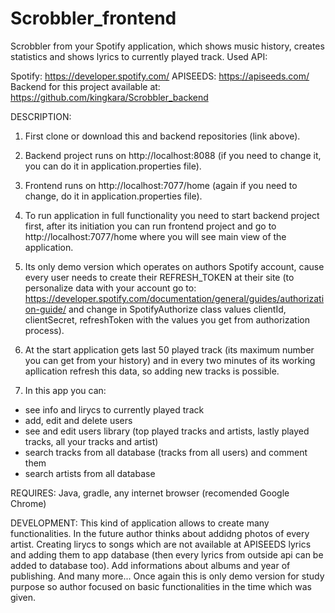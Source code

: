 # Scrobbler_frontend
Scrobbler from your Spotify application, which shows music history, creates statistics and shows lyrics to currently played track. Used API:

Spotify: https://developer.spotify.com/
APISEEDS: https://apiseeds.com/
Backend for this project available at: https://github.com/kingkara/Scrobbler_backend

DESCRIPTION:
1. First clone or download this and backend repositories (link above).

2. Backend project runs on http://localhost:8088 (if you need to change it, you can do it in application.properties file).

3. Frontend runs on http://localhost:7077/home (again if you need to change, do it in application.properties file).

4. To run application in full functionality you need to start backend project first, after its initiation you can run frontend project and
  go to http://localhost:7077/home where you will see main view of the application.
  
5. Its only demo version which operates on authors Spotify account, cause every user needs to create their REFRESH_TOKEN at their site
  (to personalize data with your account go to: https://developer.spotify.com/documentation/general/guides/authorization-guide/
  and change in SpotifyAuthorize class values clientId, clientSecret, refreshToken with the values you get from authorization process).
  
6. At the start application gets last 50 played track (its maximum number you can get from your history) and in every two minutes of its
working apllication refresh this data, so adding new tracks is possible.

7. In this app you can:
- see info and lirycs to currently played track
- add, edit and delete users
- see and edit users library (top played tracks and artists, lastly played tracks, all your tracks and artist)
- search tracks from all database (tracks from all users) and comment them
- search artists from all database


REQUIRES: Java, gradle, any internet browser (recomended Google Chrome)

DEVELOPMENT:
This kind of application allows to create many functionalities. In the future author thinks about addidng photos of every artist.
Creating lirycs to songs which are not available at APISEEDS lyrics and adding them to app database (then every lyrics from outside api can
be added to database too).
Add informations about albums and year of publishing.
And many more... Once again this is only demo version for study purpose so author focused on basic functionalities in the time which was given.
